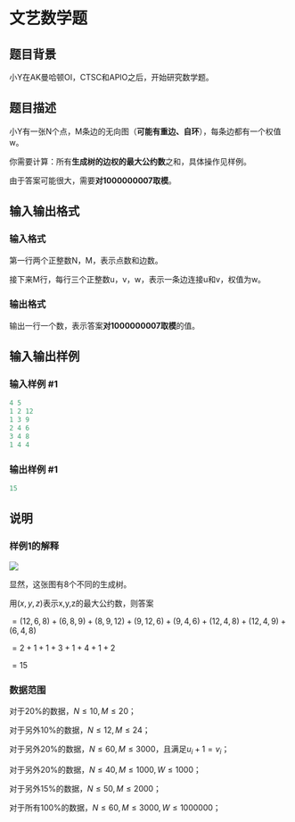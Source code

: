 # 文艺数学题

## 题目背景

小Y在AK曼哈顿OI，CTSC和APIO之后，开始研究数学题。

## 题目描述

小Y有一张N个点，M条边的无向图（**可能有重边、自环**），每条边都有一个权值w。

你需要计算：所有**生成树的边权的最大公约数**之和，具体操作见样例。

由于答案可能很大，需要**对1000000007取模**。

## 输入输出格式

### 输入格式

第一行两个正整数N，M，表示点数和边数。

接下来M行，每行三个正整数u，v，w，表示一条边连接u和v，权值为w。

### 输出格式

输出一行一个数，表示答案**对1000000007取模**的值。

## 输入输出样例

### 输入样例 #1

```cpp
4 5  
1 2 12  
1 3 9  
2 4 6  
3 4 8  
1 4 4  
```


### 输出样例 #1

```cpp
15
```


## 说明

### 样例1的解释

![](https://cdn.luogu.com.cn/upload/pic/13639.png)

显然，这张图有8个不同的生成树。

用$(x,y,z)$表示x,y,z的最大公约数，则答案

$=(12,6,8)+(6,8,9)+(8,9,12)+(9,12,6)+(9,4,6)+(12,4,8)+(12,4,9)+(6,4,8)$

$=2+1+1+3+1+4+1+2$

$=15$

### 数据范围

对于20%的数据，$N\le 10, M\le 20$；

对于另外10%的数据，$N\le 12, M\le 24$；

对于另外20%的数据，$N\le 60, M\le 3000$，且满足$u_i+1=v_i$；

对于另外20%的数据，$N\le 40, M\le 1000, W\le 1000$；

对于另外15%的数据，$N\le 50, M\le 2000$；

对于所有100%的数据，$N\le 60, M\le 3000, W\le 1000000$；

